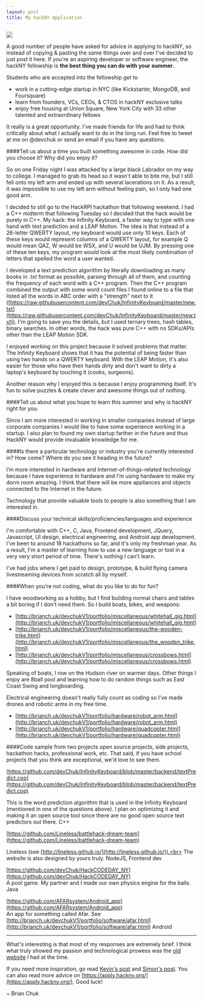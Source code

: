 ```yaml
---
layout: post
title: My hackNY Application
---
```


![](http://www.brianch.uk/res/img/blog/hackny.png)

A good number of people have asked for advice in applying to hackNY, so instead of copying & pasting the same things over and over I've decided to just post it here. If you're an aspiring developer or software engineer, the hackNY fellowship is **the best thing you can do with your summer**.

Students who are accepted into the fellowship get to

- work in a cutting-edge startup in NYC (like Kickstarter, MongoDB, and Foursquare)
- learn from founders, VCs, CEOs, & CTOS in hackNY exclusive talks
- enjoy free housing at Union Square, New York City with 33 other talented and extraordinary fellows

It really is a great opportunity. I've made friends for life and had to think critically about what I actually want to do in the long run. Feel free to tweet at me on @devchuk or send an email if you have any questions.

####Tell us about a time you built something awesome in code. How did you choose it? Why did you enjoy it?

So on one Friday night I was attacked by a large black Labrador on my way to college. I managed to grab its head so it wasn't able to bite me, but I still fell onto my left arm and ended up with several lacerations on it. As a result, it was impossible to use my left arm without feeling pain, so I only had one good arm.

I decided to still go to the HackRPI hackathon that following weekend. I had a C++ midterm that following Tuesday so I decided that the hack would be purely in C++. My hack: the Infinity Keyboard, a faster way to type with one hand with text prediction and a LEAP Motion. The idea is that instead of a 26-letter QWERTY layout, my keyboard would use only 10 keys. Each of these keys would represent columns of a QWERTY layout, for example Q would mean QAZ, W would be WSX, and U would be UJM. By pressing one of these ten keys, my program would look at the most likely combination of letters that spelled the word a user wanted.

I developed a text prediction algorithm by literally downloading as many books in .txt format as possible, parsing through all of them, and counting the frequency of each word with a C++ program. Then the C++ program combined the output with some word count files I found online to a file that listed all the words in ABC order with a "strength" next to it ([https://raw.githubusercontent.com/devChuk/InfinityKeyboard/master/new.txt](https://raw.githubusercontent.com/devChuk/InfinityKeyboard/master/new.txt)). I'm going to save you the details, but I used ternary trees, hash tables, binary searches. In other words, the hack was pure C++ with no SDKs/APIs other than the LEAP Motion SDK.

I enjoyed working on this project because it solved problems that matter. The Infinity Keyboard shows that it has the potential of being faster than using two hands on a QWERTY keyboard. With the LEAP Motion, it's also easier for those who have their hands dirty and don't want to dirty a laptop's keyboard by touching it (cooks, surgeons).

Another reason why I enjoyed this is because I enjoy programming itself. It's fun to solve puzzles & create clever and awesome things out of nothing.

####Tell us about what you hope to learn this summer and why is hackNY right for you.

Since I am more interested in working in smaller companies instead of large corporate companies I would like to have some experience working in a startup. I also plan to found my own startup farther in the future and thus HackNY would provide invaluable knowledge for me.

####Is there a particular technology or industry you're currently interested in? How come? Where do you see it heading in the future?

I’m more interested in hardware and Internet-of-things-related technology because I have experience in hardware and I’m using hardware to make my dorm room amazing. I think that there will be more appliances and objects connected to the Internet in the future.

Technology that provide valuable tools to people is also something that I am interested in.

####Discuss your technical skills/proficiencies/languages and experience

I'm comfortable with C++, C, Java, Frontend development, JQuery, Javascript, UI design, electrical engineering, and Android app development.
I've been to around 18 hackathons so far, and it's only my freshman year. As a result, I'm a master of learning how to use a new language or tool in a very very short period of time. There's nothing I can't learn.

I've had jobs where I get paid to design, prototype, & build flying camera livestreaming devices from scratch all by myself.

####When you're not coding, what do you like to do for fun?

I have woodworking as a hobby, but I find building normal chairs and tables a bit boring if I don't need them. So I build boats, bikes, and weapons:

- [http://brianch.uk/devchukV1/portfolio/miscellaneous/whitehall_gig.html](http://brianch.uk/devchukV1/portfolio/miscellaneous/whitehall_gig.html)
- [http://brianch.uk/devchukV1/portfolio/miscellaneous/the-wooden-trike.html](http://brianch.uk/devchukV1/portfolio/miscellaneous/the_wooden_trike.html)
- [http://brianch.uk/devchukV1/portfolio/miscellaneous/crossbows.html](http://brianch.uk/devchukV1/portfolio/miscellaneous/crossbows.html)

Speaking of boats, I row on the Hudson river on warmer days. Other things I enjoy are 8ball pool and learning how to do random things such as East Coast Swing and longboarding.

Electrical engineering doesn't really fully count as coding so I've made drones and robotic arms in my free time.

- [http://brianch.uk/devchukV1/portfolio/hardware/robot_arm.html](http://brianch.uk/devchukV1/portfolio/hardware/robot_arm.html)
- [http://brianch.uk/devchukV1/portfolio/hardware/quadcopter.html](http://brianch.uk/devchukV1/portfolio/hardware/quadcopter.html)

####Code sample from two projects open source projects, side projects, hackathon hacks, professional work, etc. That said, if you have school projects that you think are exceptional, we'd love to see them.

[https://github.com/devChuk/InfinityKeyboard/blob/master/backend/textPredict.cpp](https://github.com/devChuk/InfinityKeyboard/blob/master/backend/textPredict.cpp)

This is the word prediction algorithm that is used in the Infinity Keyboard (mentioned in one of the questions above). I plan on optimizing it and making it an open source tool since there are no good open source text predictors out there. C++

[https://github.com/Lineless/battlehack-dream-team](https://github.com/Lineless/battlehack-dream-team)

Lineless (see [http://lineless.github.io/](http://lineless.github.io/)).<br>
The website is also designed by yours truly. NodeJS, Frontend dev

[https://github.com/devChuk/HackCODEDAY_NY](https://github.com/devChuk/HackCODEDAY_NY)<br>
A pool game. My partner and I made our own physics engine for the balls. Java

[https://github.com/AFARsystem/Android_app](https://github.com/AFARsystem/Android_app)<br>
An app for something called Afar. See [http://brianch.uk/devchukV1/portfolio/software/afar.html](http://brianch.uk/devchukV1/portfolio/software/afar.html)
Android

<hr>

What's interesting is that most of my responses are extremely brief. I think what truly showed my passion and technological prowess was the [old website](http://brianch.uk/devchukV1/) I had at the time.

If you need more inspiration, go read [Kevin's post](http://kyeh.me/2015/10/29/the-road-to-hackny/) and [Simon's post](https://medium.com/@simonayzman/how-i-hacked-ny-5589ca50ccc3#.8imf06ngs). You can also read more advice on [https://apply.hackny.org/](https://apply.hackny.org/). Good luck!

~ Brian Chuk
